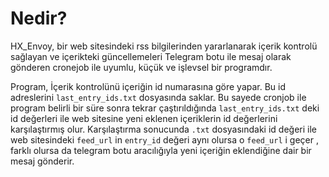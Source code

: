 # Nedir?
HX_Envoy, bir web sitesindeki rss bilgilerinden yararlanarak içerik kontrolü sağlayan ve içerikteki güncellemeleri Telegram botu ile mesaj olarak gönderen cronejob ile uyumlu, küçük ve işlevsel bir programdır.

Program, İçerik kontrolünü içeriğin id numarasına göre yapar. Bu id adreslerini `last_entry_ids.txt` dosyasında saklar. Bu sayede cronjob ile program belirli bir süre sonra tekrar çaştırıldığında `last_entry_ids.txt` deki id değerleri ile web sitesine yeni eklenen içeriklerin id değerlerini karşılaştırmış olur. Karşılaştırma sonucunda `.txt` dosyasındaki id değeri ile web sitesindeki `feed_url` in `entry_id` değeri aynı olursa o `feed_url` i geçer , farklı olursa da telegram botu aracılığıyla yeni içeriğin eklendiğine dair bir mesaj gönderir.

